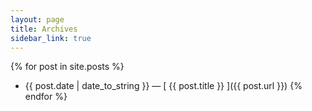 ```yaml
---
layout: page
title: Archives
sidebar_link: true
---
```


{% for post in site.posts %}
  * {{ post.date | date_to_string }} &mdash; [ {{ post.title }} ]({{ post.url }})
{% endfor %}
